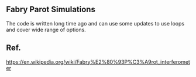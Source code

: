 
## Fabry Parot Simulations 

The code is written long time ago and can use some updates to use loops and cover wide range of options.



## Ref.

https://en.wikipedia.org/wiki/Fabry%E2%80%93P%C3%A9rot_interferometer
